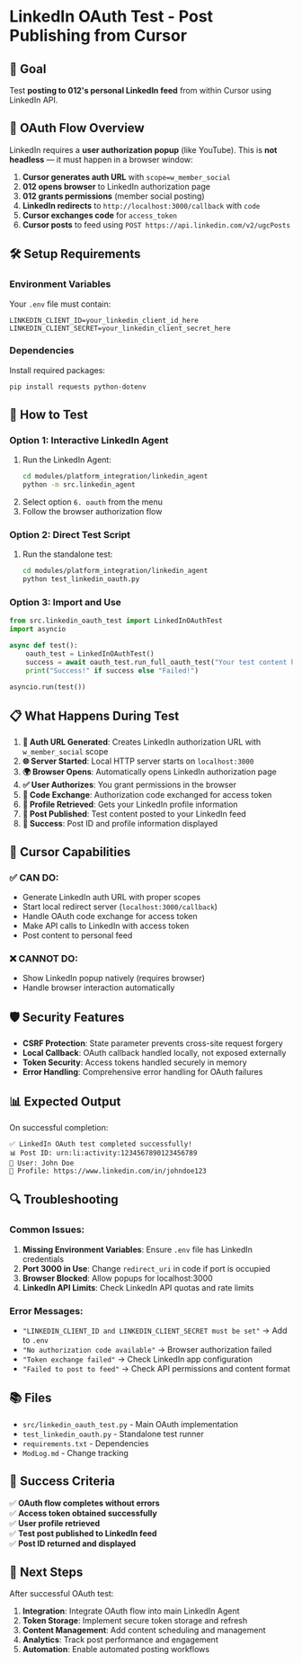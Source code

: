 # LinkedIn OAuth Test - Post Publishing from Cursor

## 🎯 **Goal**
Test **posting to 012's personal LinkedIn feed** from within Cursor using LinkedIn API.

## 🔐 **OAuth Flow Overview**

LinkedIn requires a **user authorization popup** (like YouTube). This is **not headless** — it must happen in a browser window:

1. **Cursor generates auth URL** with `scope=w_member_social`
2. **012 opens browser** to LinkedIn authorization page  
3. **012 grants permissions** (member social posting)
4. **LinkedIn redirects** to `http://localhost:3000/callback` with `code`
5. **Cursor exchanges code** for `access_token`
6. **Cursor posts** to feed using `POST https://api.linkedin.com/v2/ugcPosts`

## 🛠 **Setup Requirements**

### Environment Variables
Your `.env` file must contain:
```env
LINKEDIN_CLIENT_ID=your_linkedin_client_id_here
LINKEDIN_CLIENT_SECRET=your_linkedin_client_secret_here
```

### Dependencies
Install required packages:
```bash
pip install requests python-dotenv
```

## 🚀 **How to Test**

### Option 1: Interactive LinkedIn Agent
1. Run the LinkedIn Agent:
   ```bash
   cd modules/platform_integration/linkedin_agent
   python -m src.linkedin_agent
   ```
2. Select option `6. oauth` from the menu
3. Follow the browser authorization flow

### Option 2: Direct Test Script
1. Run the standalone test:
   ```bash
   cd modules/platform_integration/linkedin_agent
   python test_linkedin_oauth.py
   ```

### Option 3: Import and Use
```python
from src.linkedin_oauth_test import LinkedInOAuthTest
import asyncio

async def test():
    oauth_test = LinkedInOAuthTest()
    success = await oauth_test.run_full_oauth_test("Your test content here!")
    print("Success!" if success else "Failed!")

asyncio.run(test())
```

## 📋 **What Happens During Test**

1. **🔗 Auth URL Generated**: Creates LinkedIn authorization URL with `w_member_social` scope
2. **🌐 Server Started**: Local HTTP server starts on `localhost:3000`
3. **🌍 Browser Opens**: Automatically opens LinkedIn authorization page
4. **✅ User Authorizes**: You grant permissions in the browser
5. **🔄 Code Exchange**: Authorization code exchanged for access token
6. **👤 Profile Retrieved**: Gets your LinkedIn profile information
7. **📝 Post Published**: Test content posted to your LinkedIn feed
8. **🎉 Success**: Post ID and profile information displayed

## 🔧 **Cursor Capabilities**

### ✅ **CAN DO:**
- Generate LinkedIn auth URL with proper scopes
- Start local redirect server (`localhost:3000/callback`)
- Handle OAuth code exchange for access token
- Make API calls to LinkedIn with access token
- Post content to personal feed

### ❌ **CANNOT DO:**
- Show LinkedIn popup natively (requires browser)
- Handle browser interaction automatically

## 🛡️ **Security Features**

- **CSRF Protection**: State parameter prevents cross-site request forgery
- **Local Callback**: OAuth callback handled locally, not exposed externally
- **Token Security**: Access tokens handled securely in memory
- **Error Handling**: Comprehensive error handling for OAuth failures

## 📊 **Expected Output**

On successful completion:
```
✅ LinkedIn OAuth test completed successfully!
📊 Post ID: urn:li:activity:1234567890123456789
👤 User: John Doe
🔗 Profile: https://www.linkedin.com/in/johndoe123
```

## 🔍 **Troubleshooting**

### Common Issues:
1. **Missing Environment Variables**: Ensure `.env` file has LinkedIn credentials
2. **Port 3000 in Use**: Change `redirect_uri` in code if port is occupied
3. **Browser Blocked**: Allow popups for localhost:3000
4. **LinkedIn API Limits**: Check LinkedIn API quotas and rate limits

### Error Messages:
- `"LINKEDIN_CLIENT_ID and LINKEDIN_CLIENT_SECRET must be set"` → Add to `.env`
- `"No authorization code available"` → Browser authorization failed
- `"Token exchange failed"` → Check LinkedIn app configuration
- `"Failed to post to feed"` → Check API permissions and content format

## 📚 **Files**

- `src/linkedin_oauth_test.py` - Main OAuth implementation
- `test_linkedin_oauth.py` - Standalone test runner
- `requirements.txt` - Dependencies
- `ModLog.md` - Change tracking

## 🎯 **Success Criteria**

✅ **OAuth flow completes without errors**  
✅ **Access token obtained successfully**  
✅ **User profile retrieved**  
✅ **Test post published to LinkedIn feed**  
✅ **Post ID returned and displayed**  

## 🔄 **Next Steps**

After successful OAuth test:
1. **Integration**: Integrate OAuth flow into main LinkedIn Agent
2. **Token Storage**: Implement secure token storage and refresh
3. **Content Management**: Add content scheduling and management
4. **Analytics**: Track post performance and engagement
5. **Automation**: Enable automated posting workflows 